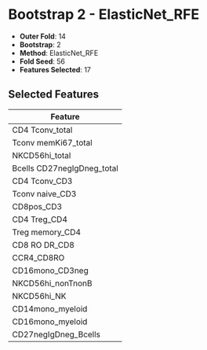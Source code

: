 # Bootstrap 2 - ElasticNet_RFE

- **Outer Fold**: 14
- **Bootstrap**: 2
- **Method**: ElasticNet_RFE
- **Fold Seed**: 56
- **Features Selected**: 17

## Selected Features

| Feature |
|---------|
| CD4 Tconv_total |
| Tconv memKi67_total |
| NKCD56hi_total |
| Bcells CD27negIgDneg_total |
| CD4 Tconv_CD3 |
| Tconv naive_CD3 |
| CD8pos_CD3 |
| CD4 Treg_CD4 |
| Treg memory_CD4 |
| CD8 RO DR_CD8 |
| CCR4_CD8RO |
| CD16mono_CD3neg |
| NKCD56hi_nonTnonB |
| NKCD56hi_NK |
| CD14mono_myeloid |
| CD16mono_myeloid |
| CD27negIgDneg_Bcells |
